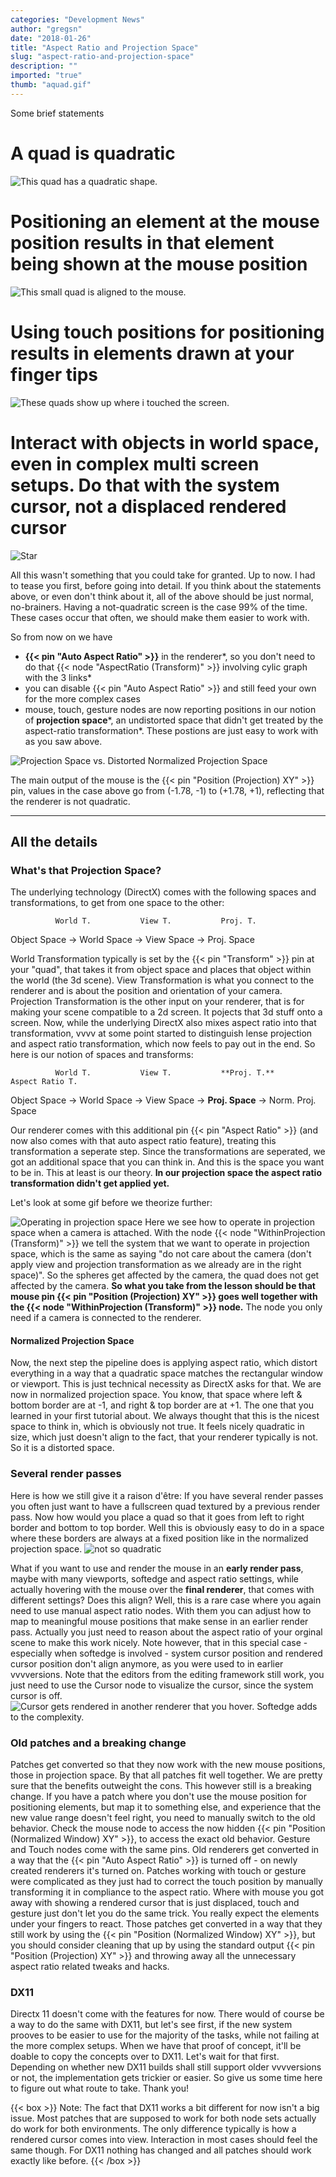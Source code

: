 ```yaml
---
categories: "Development News"
author: "gregsn"
date: "2018-01-26"
title: "Aspect Ratio and Projection Space"
slug: "aspect-ratio-and-projection-space"
description: ""
imported: "true"
thumb: "aquad.gif"
---
```



Some brief statements

#  A quad is quadratic
![This quad has a quadratic shape.](aquad.gif)

#  Positioning an element at the mouse position results in that element being shown at the mouse position
![This small quad is aligned to the mouse.](cursor.gif)

#  Using touch positions for positioning results in elements drawn at your finger tips
![These quads show up where i touched the screen.](touch.gif)

#  Interact with objects in world space, even in complex multi screen setups. Do that with the system cursor, not a displaced rendered cursor
![Star](star.gif)

All this wasn't something that you could take for granted. Up to now.
I had to tease you first, before going into detail. If you think about the statements above, or even don't think about it, all of the above should be just normal, no-brainers. Having a not-quadratic screen is the case 99% of the time. These cases occur that often, we should make them easier to work with.

So from now on we have
* **{{< pin "Auto Aspect Ratio" >}}** in the renderer*, so you don't need to do that {{< node "AspectRatio (Transform)" >}} involving cylic graph with the 3 links*
* you can disable {{< pin "Auto Aspect Ratio" >}} and still feed your own for the more complex cases
* mouse, touch, gesture nodes are now reporting positions in our notion of **projection space***, an undistorted space that didn't get treated by the aspect-ratio transformation*. These postions are just easy to work with as you saw above.

![Projection Space vs. Distorted Normalized Projection Space](spaces_2018.01._r.png) 

The main output of the mouse is the {{< pin "Position (Projection) XY" >}} pin, values in the case above go from (-1.78, -1) to (+1.78, +1), reflecting that the renderer is not quadratic.

---
##  All the details
###  What's that Projection Space?
The underlying technology (DirectX) comes with the following spaces and transformations, to get from one space to the other:

              World T.           View T.           Proj. T.          
 Object Space   ->   World Space   ->   View Space   ->   Proj. Space  


World Transformation typically is set by the {{< pin "Transform" >}} pin at your "quad", that takes it from object space and places that object within the world (the 3d scene).
View Transformation is what you connect to the renderer and is about the position and orientation of your camera.
Projection Transformation is the other input on your renderer, that is for making your scene compatible to a 2d screen. It pojects that 3d stuff onto a screen. 
Now, while the underlying DirectX also mixes aspect ratio into that transformation, vvvv at some point started to distinguish lense projection and aspect ratio transformation, which now feels to pay out in the end.
So here is our notion of spaces and transforms:

              World T.           View T.           **Proj. T.**          Aspect Ratio T.
 Object Space   ->   World Space   ->   View Space   ->   **Proj. Space**   ->   Norm. Proj. Space 

Our renderer comes with this additional pin {{< pin "Aspect Ratio" >}} (and now also comes with that auto aspect ratio feature), treating this transformation a seperate step. Since the transformations are seperated, we got an additional space that you can think in.
And this is the space you want to be in. This at least is our theory. **In our projection space the aspect ratio transformation didn't get applied yet.**  

Let's look at some gif before we theorize further:

![Operating in projection space](threeD.gif) 
Here we see how to operate in projection space when a camera is attached.
With the node {{< node "WithinProjection (Transform)" >}} we tell the system that we want to operate in projection space, which is the same as saying "do not care about the camera (don't apply view and projection transformation as we already are in the right space)". So the spheres get affected by the camera, the quad does not get affected by the camera.
**So what you take from the lesson should be that mouse pin {{< pin "Position (Projection) XY" >}} goes well together with the {{< node "WithinProjection (Transform)" >}} node.** The node you only need if a camera is connected to the renderer.

#### Normalized Projection Space
Now, the next step the pipeline does is applying aspect ratio, which distort everything in a way that a quadratic space matches the rectangular window or viewport. This is just technical necessity as DirectX asks for that. We are now in normalized projection space. You know, that space where left & bottom border are at -1, and right & top border are at +1. The one that you learned in your first tutorial about.
We always thought that this is the nicest space to think in, which is obviously not true. It feels nicely quadratic in size, which just doesn't align to the fact, that your renderer typically is not. So it is a distorted space.

### Several render passes
Here is how we still give it a raison d'être:
If you have several render passes you often just want to have a fullscreen quad textured by a previous render pass. Now how would you place a quad so that it goes from left to right border and bottom to top border. Well this is obviously easy to do in a space where these borders are always at a fixed position like in the normalized projection space.
![not so quadratic](fullscreenquad.gif) 

What if you want to use and render the mouse in an **early render pass**, maybe with many viewports, softedge and aspect ratio settings, while actually hovering with the mouse over the **final renderer**, that comes with different settings? Does this align?
Well, this is a rare case where you again need to use manual aspect ratio nodes. With them you can adjust how to map to meaningful mouse positions that make sense in an earlier render pass. Actually you just need to reason about the aspect ratio of your orginal scene to make this work nicely. Note however, that in this special case - especially when softedge is involved - system cursor position and rendered cursor position don't align anymore, as you were used to in earlier vvvversions. Note that the editors from the editing framework still work, you just need to use the Cursor node to visualize the cursor, since the system cursor is off.
![Cursor gets rendered in another renderer that you hover. Softedge adds to the complexity.](render%20passes.gif) 

### Old patches and a breaking change
Patches get converted so that they now work with the new mouse positions, those in projection space.
By that all patches fit well together. We are pretty sure that the benefits outweight the cons. This however still is a breaking change. If you have a patch where you don't use the mouse position for positioning elements, but map it to something else, and experience that the new value range doesn't feel right, you need to manually switch to the old behavior. Check the mouse node to access the now hidden {{< pin "Position (Normalized Window) XY" >}}, to access the exact old behavior. Gesture and Touch nodes come with the same pins.
Old renderers get converted in a way that the {{< pin "Auto Aspect Ratio" >}} is turned off - on newly created renderers it's turned on.
Patches working with touch or gesture were complicated as they just had to correct the touch position by manually transforming it in compliance to the aspect ratio. Where with mouse you got away with showing a rendered cursor that is just displaced, touch and gesture just don't let you do the same trick. You really expect the elements under your fingers to react. Those patches get converted in a way that they still work by using the {{< pin "Position (Normalized Window) XY" >}}, but you should consider cleaning that up by using the standard output {{< pin "Position (Projection) XY" >}} and throwing away all the unnecessary aspect ratio related tweaks and hacks. 

###  DX11
Directx 11 doesn't come with the features for now. There would of course be a way to do the same with DX11, but let's see first, if the new system prooves to be easier to use for the majority of the tasks, while not failing at the more complex setups. When we have that proof of concept, it'll be doable to copy the concepts over to DX11. Let's wait for that first.
Depending on whether new DX11 builds shall still support older vvvversions or not, the implementation gets trickier or easier. So give us some time here to figure out what route to take. Thank you!

{{< box >}}
Note:
The fact that DX11 works a bit different for now isn't a big issue. Most patches that are supposed to work for both node sets actually do work for both environments. The only difference typically is how a rendered cursor comes into view. Interaction in most cases should feel the same though. For DX11 nothing has changed and all patches should work exactly like before.
{{< /box >}}
